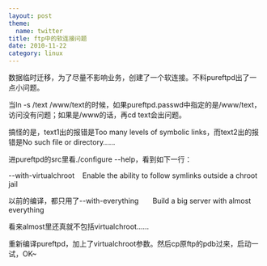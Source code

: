 ```yaml
---
layout: post
theme:
  name: twitter
title: ftp中的软连接问题
date: 2010-11-22
category: linux
---
```


数据临时迁移，为了尽量不影响业务，创建了一个软连接。不料pureftpd出了一点小问题。

当ln -s /text /www/text的时候，如果pureftpd.passwd中指定的是/www/text，访问没有问题；如果是/www的话，再cd text会出问题。

搞怪的是，text1出的报错是Too many levels of symbolic links，而text2出的报错是No such file or directory……

进pureftpd的src里看./configure --help，看到如下一行：

--with-virtualchroot    Enable the ability to follow symlinks outside a chroot jail

以前的编译，都只用了--with-everything       Build a big server with almost everything

看来almost里还真就不包括virtualchroot……

重新编译pureftpd，加上了virtualchroot参数。然后cp原ftp的pdb过来，启动一试，OK~
